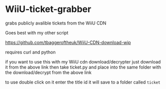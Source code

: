 # WiiU-ticket-grabber
grabs publicly avalible tickets from the WiiU CDN

Goes best with my other script 

https://github.com/tbaggeroftheuk/WiiU-CDN-download-wip

requires curl and python 

if you want to use this with my WiiU cdn download/decrypter just download it from the above link 
then take ticket.py and place into the same folder with the download/decrypt from the above link

to use double click on it enter the title id it will save to a folder called 
`ticket`
